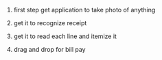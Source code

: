 1) first step get application to take photo of anything

2) get it to recognize receipt

3) get it to read each line and itemize it

4) drag and drop for bill pay
